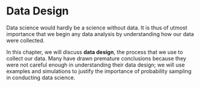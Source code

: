 
# Data Design

Data science would hardly be a science without data. It is thus of utmost
importance that we begin any data analysis by understanding how our data were
collected.

In this chapter, we will discuss **data design**, the process that we use to
collect our data. Many have drawn premature conclusions because they were not
careful enough in understanding their data design; we will use examples and
simulations to justify the importance of probability sampling in conducting
data science.

